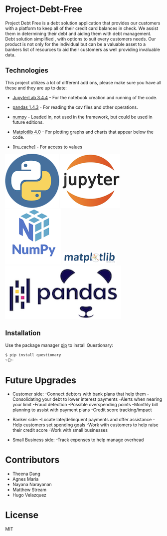 # Project-Debt-Free
Project Debt Free is a debt solution application that provides our customers with a platform to keep all of
their credit card balances in check. We assist them in determining their debt and aiding them with debt management.
Debt solution simplified , with options to suit every customers needs. Our product is not only for the individual but 
can be a valuable asset to a bankers list of resources to aid their customers as well providing invaluable data.


## Technologies

This project utilizes a lot of different add ons, please make sure you have all these and they are up to date:

* [JupyterLab 3.4.4](https://jupyter.org/) - For the notebook creation and running of the code.

* [pandas 1.4.3](https://github.com/pandas-dev/pandas/blob/main/README.md) - For reading the csv files and other operations.

* [numpy](https://https://numpy.org/) - Loaded in, not used in the framework, but could be used in future editions.

* [Matplotlib 4.0](https://matplotlib.org/) - For plotting graphs and charts that appear below the code.

* [lru_cache] - For access to values

![Python Logo](python.png) ![JupyterLab Logo](jupyterlab.png) ![Numpy Logo](Numpy.png) 
![Mat Plot Logo](matplotlib.png) ![Pandas Logo](Pandas.png)


## Installation

Use the package manager [pip](https://pip.pypa.io/en/stable/) to install Questionary:
```bash
$ pip install questionary
✨🎂✨
```


# Future Upgrades
* Customer side:
   -Connect debtors with bank plans that help them
   -Consolidating your debt to lower interest payments
   -Alerts when nearing your limit
   -Fraud detection
   -Possible overspending points
   -Monthly bill planning to assist with payment plans
   -Credit score tracking/impact

* Banker side:
   -Locate late/delinquent payments and offer assistance
   -Help customers set spending goals
   -Work with customers to help raise their credit score
   -Work with small businesses

* Small Business side:
   -Track expenses to help manage overhead

# Contributors

- Theena Dang
- Agnes Maria
- Nayana Narayanan
- Matthew Stream
- Hugo Velazquez 

# License
MIT
